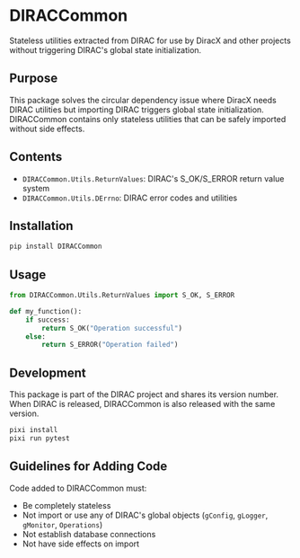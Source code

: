 # DIRACCommon

Stateless utilities extracted from DIRAC for use by DiracX and other projects without triggering DIRAC's global state initialization.

## Purpose

This package solves the circular dependency issue where DiracX needs DIRAC utilities but importing DIRAC triggers global state initialization. DIRACCommon contains only stateless utilities that can be safely imported without side effects.

## Contents

- `DIRACCommon.Utils.ReturnValues`: DIRAC's S_OK/S_ERROR return value system
- `DIRACCommon.Utils.DErrno`: DIRAC error codes and utilities

## Installation

```bash
pip install DIRACCommon
```

## Usage

```python
from DIRACCommon.Utils.ReturnValues import S_OK, S_ERROR

def my_function():
    if success:
        return S_OK("Operation successful")
    else:
        return S_ERROR("Operation failed")
```

## Development

This package is part of the DIRAC project and shares its version number. When DIRAC is released, DIRACCommon is also released with the same version.

```bash
pixi install
pixi run pytest
```

## Guidelines for Adding Code

Code added to DIRACCommon must:
- Be completely stateless
- Not import or use any of DIRAC's global objects (`gConfig`, `gLogger`, `gMonitor`, `Operations`)
- Not establish database connections
- Not have side effects on import
